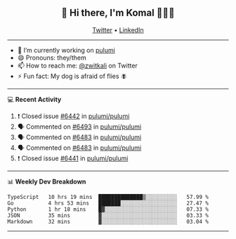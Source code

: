 <h2 align="center"> 👋 Hi there, I'm Komal 🧑🏾‍💻 </h2>
<p align="center">
    <a href="https://twitter.com/zwitkali">Twitter</a> •
    <a href="https://www.linkedin.com/in/komal-ali/">LinkedIn</a>
</p>

--------

- 🔭 I’m currently working on [pulumi](https://github.com/pulumi/pulumi)
- 😄 Pronouns: they/them
- 📫 How to reach me: [@zwitkali](https://twitter.com/zwitkali) on Twitter
- ⚡ Fun fact: My dog is afraid of flies 🪰

--------
💻 **Recent Activity**

<!--START_SECTION:activity-->
1. ❗️ Closed issue [#6442](https://github.com/pulumi/pulumi/issues/6442) in [pulumi/pulumi](https://github.com/pulumi/pulumi)
2. 🗣 Commented on [#6493](https://github.com/pulumi/pulumi/issues/6493) in [pulumi/pulumi](https://github.com/pulumi/pulumi)
3. 🗣 Commented on [#6483](https://github.com/pulumi/pulumi/issues/6483) in [pulumi/pulumi](https://github.com/pulumi/pulumi)
4. 🗣 Commented on [#6483](https://github.com/pulumi/pulumi/issues/6483) in [pulumi/pulumi](https://github.com/pulumi/pulumi)
5. ❗️ Closed issue [#6441](https://github.com/pulumi/pulumi/issues/6441) in [pulumi/pulumi](https://github.com/pulumi/pulumi)
<!--END_SECTION:activity-->

--------

📊 **Weekly Dev Breakdown**
<!--START_SECTION:waka-->
```text
TypeScript   10 hrs 19 mins  ██████████████▒░░░░░░░░░░   57.99 % 
Go           4 hrs 53 mins   ███████░░░░░░░░░░░░░░░░░░   27.47 % 
Python       1 hr 18 mins    █▓░░░░░░░░░░░░░░░░░░░░░░░   07.33 % 
JSON         35 mins         ▓░░░░░░░░░░░░░░░░░░░░░░░░   03.33 % 
Markdown     32 mins         ▓░░░░░░░░░░░░░░░░░░░░░░░░   03.04 % 
```
<!--END_SECTION:waka-->

--------